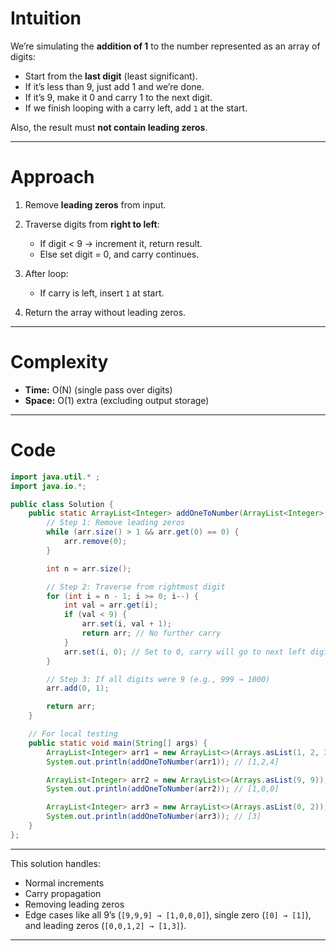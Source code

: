 # Intuition

We’re simulating the **addition of 1** to the number represented as an array of digits:

* Start from the **last digit** (least significant).
* If it’s less than 9, just add 1 and we’re done.
* If it’s 9, make it 0 and carry 1 to the next digit.
* If we finish looping with a carry left, add `1` at the start.

Also, the result must **not contain leading zeros**.

---

# Approach

1. Remove **leading zeros** from input.
2. Traverse digits from **right to left**:

   * If digit < 9 → increment it, return result.
   * Else set digit = 0, and carry continues.
3. After loop:

   * If carry is left, insert `1` at start.
4. Return the array without leading zeros.

---

# Complexity

* **Time:** O(N) (single pass over digits)
* **Space:** O(1) extra (excluding output storage)

---

# Code

```java
import java.util.* ;
import java.io.*; 

public class Solution {
    public static ArrayList<Integer> addOneToNumber(ArrayList<Integer> arr) {
        // Step 1: Remove leading zeros
        while (arr.size() > 1 && arr.get(0) == 0) {
            arr.remove(0);
        }

        int n = arr.size();

        // Step 2: Traverse from rightmost digit
        for (int i = n - 1; i >= 0; i--) {
            int val = arr.get(i);
            if (val < 9) {
                arr.set(i, val + 1);
                return arr; // No further carry
            }
            arr.set(i, 0); // Set to 0, carry will go to next left digit
        }

        // Step 3: If all digits were 9 (e.g., 999 → 1000)
        arr.add(0, 1);

        return arr;
    }

    // For local testing
    public static void main(String[] args) {
        ArrayList<Integer> arr1 = new ArrayList<>(Arrays.asList(1, 2, 3));
        System.out.println(addOneToNumber(arr1)); // [1,2,4]

        ArrayList<Integer> arr2 = new ArrayList<>(Arrays.asList(9, 9));
        System.out.println(addOneToNumber(arr2)); // [1,0,0]

        ArrayList<Integer> arr3 = new ArrayList<>(Arrays.asList(0, 2));
        System.out.println(addOneToNumber(arr3)); // [3]
    }
};

```

---

This solution handles:

* Normal increments
* Carry propagation
* Removing leading zeros
* Edge cases like all 9’s (`[9,9,9] → [1,0,0,0]`), single zero (`[0] → [1]`), and leading zeros (`[0,0,1,2] → [1,3]`).

---
